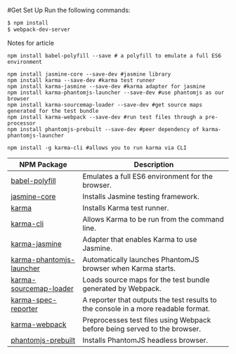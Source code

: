 #Get Set Up
Run the following commands:

```sh
$ npm install
$ webpack-dev-server
```

Notes for article


```
npm install babel-polyfill --save # a polyfill to emulate a full ES6 environment

npm install jasmine-core --save-dev #jasmine library
npm install karma --save-dev #karma test runner
npm install karma-jasmine --save-dev #karma adapter for jasmine
npm install karma-phantomjs-launcher --save-dev #use phantomjs as our browser
npm install karma-sourcemap-loader --save-dev #get source maps generated for the test bundle
npm install karma-webpack --save-dev #run test files through a pre-processor
npm install phantomjs-prebuilt --save-dev #peer dependency of karma-phantomjs-launcher

npm install -g karma-cli #allows you to run karma via CLI
```

| NPM Package | Description |
| ----------- | ----------- |
| [babel-polyfill][babel-polyfill-npm] | Emulates a full ES6 environment for the browser. |
| [jasmine-core][jasmine-core-npm] | Installs Jasmine testing framework. |
| [karma][karma-npm] | Installs Karma test runner. |
| [karma-cli][karma-cli-npm] | Allows Karma to be run from the command line. |
| [karma-jasmine][karma-jasmine-npm] | Adapter that enables Karma to use Jasmine. |
| [karma-phantomjs-launcher][karma-phantomjs-launcher-npm] | Automatically launches PhantomJS browser when Karma starts. |
| [karma-sourcemap-loader][karma-sourcemap-loader-npm] | Loads source maps for the test bundle generated by Webpack. |
| [karma-spec-reporter][karma-spec-reporter] | A reporter that outputs the test results to the console in a more readable format. |
| [karma-webpack][karma-webpack-npm] | Preprocesses test files using Webpack before being served to the browser. |
| [phantomjs-prebuilt][phantomjs-prebuilt-npm] | Installs PhantomJS headless browser. |


[babel-polyfill-npm]: https://www.npmjs.com/package/babel-polyfill
[jasmine-core-npm]: https://www.npmjs.com/package/jasmine-core
[karma-cli-npm]: https://www.npmjs.com/package/karma-cli
[karma-npm]: https://www.npmjs.com/package/karma
[karma-jasmine-npm]: https://www.npmjs.com/package/karma-jasmine
[karma-phantomjs-launcher-npm]: https://www.npmjs.com/package/karma-phantomjs-launcher
[karma-sourcemap-loader-npm]: https://www.npmjs.com/package/karma-sourcemap-loader
[karma-spec-reporter]: https://www.npmjs.com/package/karma-spec-reporter
[karma-webpack-npm]: https://www.npmjs.com/package/karma-webpack
[phantomjs-prebuilt-npm]: https://www.npmjs.com/package/phantomjs-prebuilt
